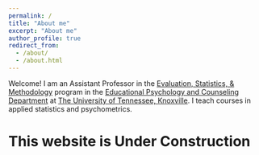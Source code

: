 ```yaml
---
permalink: /
title: "About me"
excerpt: "About me"
author_profile: true
redirect_from: 
  - /about/
  - /about.html
---
```


Welcome! I am an Assistant Professor in the [Evaluation, Statistics, & Methodology](https://epc.utk.edu/evaluation-statistics-measurement/) program in the [Educational Psychology and Counseling Department](https://epc.utk.edu/) at [The University of Tennessee, Knoxville](https://utk.edu). I teach courses in applied statistics and psychometrics. 

# This website is Under Construction